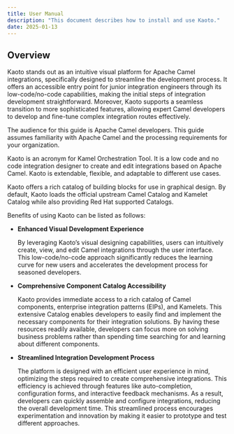 ```yaml
---
title: User Manual
description: "This document describes how to install and use Kaoto."
date: 2025-01-13
---
```


## Overview
Kaoto stands out as an intuitive visual platform for Apache Camel integrations, specifically designed to streamline the development process. It offers an accessible entry point for junior integration engineers through its low-code/no-code capabilities, making the initial steps of integration development straightforward. Moreover, Kaoto supports a seamless transition to more sophisticated features, allowing expert Camel developers to develop and fine-tune complex integration routes effectively.

The audience for this guide is Apache Camel developers. This guide assumes familiarity with Apache Camel and the processing requirements for your organization. 

Kaoto is an acronym for Kamel Orchestration Tool. It is a low code and no code integration designer to create and edit integrations based on Apache Camel. Kaoto is extendable, flexible, and adaptable to different use cases. 

Kaoto offers a rich catalog of building blocks for use in graphical design. By default, Kaoto loads the official upstream Camel Catalog and Kamelet Catalog while also providing Red Hat supported Catalogs. 

Benefits of using Kaoto can be listed as follows:

- **Enhanced Visual Development Experience**

  By leveraging Kaoto’s visual designing capabilities, users can intuitively create, view, and edit Camel integrations through the user interface. This low-code/no-code approach significantly reduces the learning curve for new users and accelerates the development process for seasoned developers.

- **Comprehensive Component Catalog Accessibility**

  Kaoto provides immediate access to a rich catalog of Camel components, enterprise integration patterns (EIPs), and Kamelets. This extensive Catalog enables developers to easily find and implement the necessary components for their integration solutions. By having these resources readily available, developers can focus more on solving business problems rather than spending time searching for and learning about different components.

- **Streamlined Integration Development Process**

  The platform is designed with an efficient user experience in mind, optimizing the steps required to create comprehensive integrations. This efficiency is achieved through features like auto-completion, configuration forms, and interactive feedback mechanisms. As a result, developers can quickly assemble and configure integrations, reducing the overall development time. This streamlined process encourages experimentation and innovation by making it easier to prototype and test different approaches. 


<!-- TODO
### Working with Kamelets

### Working with Pipes

### How to define connections

### Using application.properties

## Advanced

### Debugging

### Working with OpenAPI

### Testing with Citrus

### Transform to Camel YAML DSL

### Creating a SpringBoot Application

### Creating a Quarkus Application
-->
